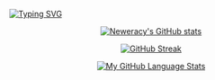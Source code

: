 <div>

[![Typing SVG](https://readme-typing-svg.demolab.com?font=Fira+Code&duration=3998&pause=500&width=435&lines=Hi%F0%9F%91%8B;I%E2%80%99m+a+frontend%2Freact+native+dev+;+There%E2%80%99s+a+lot+more+I+do+actually;I%E2%80%99m+a+student+engineer+from+Ghana)](https://git.io/typing-svg)
  
</div>

<div align="center">


  [![Neweracy's GitHub stats](https://github-readme-stats.vercel.app/api?username=neweracy&theme=tokyonight)](https://github.com/anuraghazra/github-readme-stats)

  [![GitHub Streak](https://github-readme-streak-stats.herokuapp.com?user=neweracy&theme=tokyonight&date_format=M%20j%5B%2C%20Y%5D)](https://git.io/streak-stats)

  [![My GitHub Language Stats](https://github-readme-stats.vercel.app/api/top-langs/?username=neweracy&langs_count=5&theme=tokyonight)]()

</div>



<!--
**neweracy/neweracy** is a ✨ _special_ ✨ repository because its `README.md` (this file) appears on your GitHub profile.

Here are some ideas to get you started:

- 🔭 I’m currently working on ...
- 🌱 I’m currently learning ...
- 👯 I’m looking to collaborate on ...
- 🤔 I’m looking for help with ...
- 💬 Ask me about ...
- 📫 How to reach me: ...
- 😄 Pronouns: ...
- ⚡ Fun fact: ...
-->
